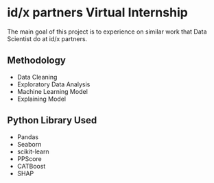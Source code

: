 # id/x partners Virtual Internship

The main goal of this project is to experience on similar work that Data Scientist do at id/x partners. 

## Methodology
- Data Cleaning
- Exploratory Data Analysis
- Machine Learning Model
- Explaining Model

## Python Library Used
- Pandas
- Seaborn
- scikit-learn
- PPScore
- CATBoost
- SHAP
